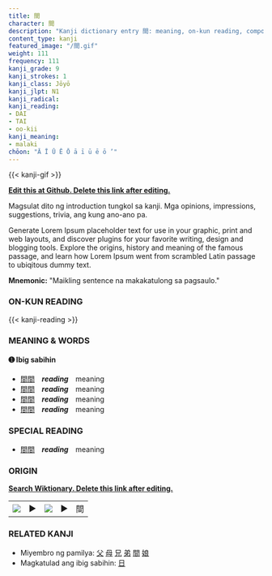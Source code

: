 ```yaml
---
title: 間
character: 間
description: "Kanji dictionary entry 間: meaning, on-kun reading, compounds, origin, related kanji"
content_type: kanji
featured_image: "/間.gif"
weight: 111
frequency: 111
kanji_grade: 9
kanji_strokes: 1
kanji_class: Jōyō
kanji_jlpt: N1
kanji_radical: 
kanji_reading: 
- DAI
- TAI
- oo-kii
kanji_meaning:
- malaki
chōon: "Ā Ī Ū Ē Ō ā ī ū ē ō ’"
---
```

[//]: # (Don't edit the line below. Kanji animated GIF code is automatically generated.)
{{< kanji-gif >}}

[//]: # (Edit below this line.)

**[Edit this at Github. Delete this link after editing.](https://github.com/tim0g/tim/tree/main/content/kanji/間/index.md)**

Magsulat dito ng introduction tungkol sa kanji. Mga opinions, impressions, suggestions, trivia, ang kung ano-ano pa.

Generate Lorem Ipsum placeholder text for use in your graphic, print and web layouts, and discover plugins for your favorite writing, design and blogging tools. Explore the origins, history and meaning of the famous passage, and learn how Lorem Ipsum went from scrambled Latin passage to ubiqitous dummy text.
 
**Mnemonic:** "Maikling sentence na makakatulong sa pagsaulo."

### ON-KUN READING

[//]: # (Don't edit the line below. ON-KUN READING code is automatically generated.)
{{< kanji-reading >}}

### MEANING & WORDS

#### ➊ **Ibig sabihin**
  - [間](../間)[間](../間)　***reading***　meaning
  - [間](../間)[間](../間)　***reading***　meaning
  - [間](../間)[間](../間)　***reading***　meaning
  - [間](../間)[間](../間)　***reading***　meaning

### SPECIAL READING
  - [間](../間)[間](../間)　***reading***　meaning

### ORIGIN

**[Search Wiktionary. Delete this link after editing.](https://wiktionary.org/wiki/間)**
<table class="kanji-table"><tr><td>
<img src="60px-間-bronze.svg.png">
</td><td>▶</td><td>
<img src="60px-間-oracle.svg.png">
</td><td>▶</td>
<td class="kanji-origin">間</td>
</tr></table>

### RELATED KANJI
- Miyembro ng pamilya: [父](../父) [母](../母) [兄](../兄) [弟](../弟) [間](../間) [娘](../娘)
- Magkatulad ang ibig sabihin: [日](../日)
